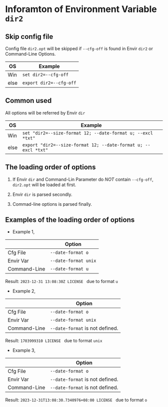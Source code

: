 # Inforamton of Environment Variable ```dir2```

## Skip config file

Config file ```dir2.opt``` will be skipped if ```--cfg-off``` is found in Envir ```dir2``` or Command-Line Options.
 
| OS  | Example |
| --  | ------- |
| Win | ```set dir2=--cfg-off```
| else| ```export dir2=--cfg-off```


## Common used

All options will be referred by Envir ```dir```

| OS  | Example |
| --  | ------- |
| Win | ```set "dir2=--size-format 12; --date-format u; --excl *txt"```
| else| ```export "dir2=--size-format 12; --date-format u; --excl *txt"```


## The loading order of options

1. If Envir ```dir``` and Command-Lin Parameter do *NOT* contain ```--cfg-off```, ```dir2.opt``` will be loaded at first.

2. Envir ```dir``` is parsed secondly.

3. Commad-line options is parsed finally.


## Examples of the loading order of options

* Example 1,

|      | Option |
| ---- | ------ |
| Cfg File     | ```--date-format o```
| Envir Var    | ```--date-format unix```
| Command-Line | ```--date-format u```

Result: ```2023-12-31 13:08:30Z LICENSE ``` due to format ```u```


* Example 2,

|      | Option |
| ---- | ------ |
| Cfg File     | ```--date-format o```
| Envir Var    | ```--date-format unix```
| Command-Line | ```--date-format``` is not defined.

Result: ```1703999310 LICENSE ``` due to format ```unix```


* Example 3,

|      | Option |
| ---- | ------ |
| Cfg File     | ```--date-format o```
| Envir Var    | ```--date-format``` is not defined.
| Command-Line | ```--date-format``` is not defined.

Result: ```2023-12-31T13:08:30.7340976+08:00 LICENSE ``` due to format ```o```

